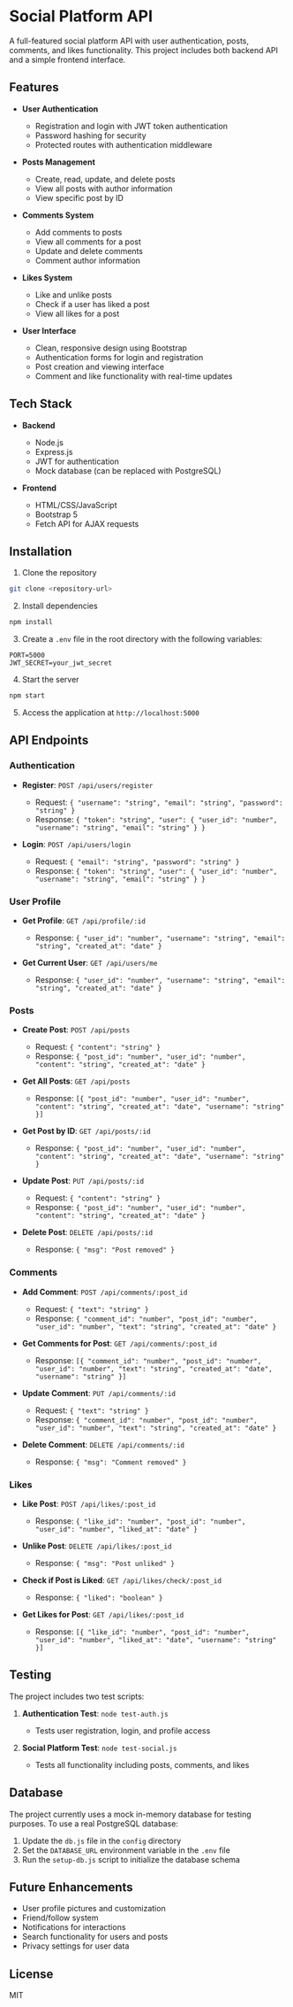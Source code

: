 # Social Platform API

A full-featured social platform API with user authentication, posts, comments, and likes functionality. This project includes both backend API and a simple frontend interface.

## Features

- **User Authentication**
  - Registration and login with JWT token authentication
  - Password hashing for security
  - Protected routes with authentication middleware

- **Posts Management**
  - Create, read, update, and delete posts
  - View all posts with author information
  - View specific post by ID

- **Comments System**
  - Add comments to posts
  - View all comments for a post
  - Update and delete comments
  - Comment author information

- **Likes System**
  - Like and unlike posts
  - Check if a user has liked a post
  - View all likes for a post

- **User Interface**
  - Clean, responsive design using Bootstrap
  - Authentication forms for login and registration
  - Post creation and viewing interface
  - Comment and like functionality with real-time updates

## Tech Stack

- **Backend**
  - Node.js
  - Express.js
  - JWT for authentication
  - Mock database (can be replaced with PostgreSQL)

- **Frontend**
  - HTML/CSS/JavaScript
  - Bootstrap 5
  - Fetch API for AJAX requests

## Installation

1. Clone the repository

```bash
git clone <repository-url>
```

2. Install dependencies

```bash
npm install
```

3. Create a `.env` file in the root directory with the following variables:

```
PORT=5000
JWT_SECRET=your_jwt_secret
```

4. Start the server

```bash
npm start
```

5. Access the application at `http://localhost:5000`

## API Endpoints

### Authentication

- **Register**: `POST /api/users/register`
  - Request: `{ "username": "string", "email": "string", "password": "string" }`
  - Response: `{ "token": "string", "user": { "user_id": "number", "username": "string", "email": "string" } }`

- **Login**: `POST /api/users/login`
  - Request: `{ "email": "string", "password": "string" }`
  - Response: `{ "token": "string", "user": { "user_id": "number", "username": "string", "email": "string" } }`

### User Profile

- **Get Profile**: `GET /api/profile/:id`
  - Response: `{ "user_id": "number", "username": "string", "email": "string", "created_at": "date" }`

- **Get Current User**: `GET /api/users/me`
  - Response: `{ "user_id": "number", "username": "string", "email": "string", "created_at": "date" }`

### Posts

- **Create Post**: `POST /api/posts`
  - Request: `{ "content": "string" }`
  - Response: `{ "post_id": "number", "user_id": "number", "content": "string", "created_at": "date" }`

- **Get All Posts**: `GET /api/posts`
  - Response: `[{ "post_id": "number", "user_id": "number", "content": "string", "created_at": "date", "username": "string" }]`

- **Get Post by ID**: `GET /api/posts/:id`
  - Response: `{ "post_id": "number", "user_id": "number", "content": "string", "created_at": "date", "username": "string" }`

- **Update Post**: `PUT /api/posts/:id`
  - Request: `{ "content": "string" }`
  - Response: `{ "post_id": "number", "user_id": "number", "content": "string", "created_at": "date" }`

- **Delete Post**: `DELETE /api/posts/:id`
  - Response: `{ "msg": "Post removed" }`

### Comments

- **Add Comment**: `POST /api/comments/:post_id`
  - Request: `{ "text": "string" }`
  - Response: `{ "comment_id": "number", "post_id": "number", "user_id": "number", "text": "string", "created_at": "date" }`

- **Get Comments for Post**: `GET /api/comments/:post_id`
  - Response: `[{ "comment_id": "number", "post_id": "number", "user_id": "number", "text": "string", "created_at": "date", "username": "string" }]`

- **Update Comment**: `PUT /api/comments/:id`
  - Request: `{ "text": "string" }`
  - Response: `{ "comment_id": "number", "post_id": "number", "user_id": "number", "text": "string", "created_at": "date" }`

- **Delete Comment**: `DELETE /api/comments/:id`
  - Response: `{ "msg": "Comment removed" }`

### Likes

- **Like Post**: `POST /api/likes/:post_id`
  - Response: `{ "like_id": "number", "post_id": "number", "user_id": "number", "liked_at": "date" }`

- **Unlike Post**: `DELETE /api/likes/:post_id`
  - Response: `{ "msg": "Post unliked" }`

- **Check if Post is Liked**: `GET /api/likes/check/:post_id`
  - Response: `{ "liked": "boolean" }`

- **Get Likes for Post**: `GET /api/likes/:post_id`
  - Response: `[{ "like_id": "number", "post_id": "number", "user_id": "number", "liked_at": "date", "username": "string" }]`

## Testing

The project includes two test scripts:

1. **Authentication Test**: `node test-auth.js`
   - Tests user registration, login, and profile access

2. **Social Platform Test**: `node test-social.js`
   - Tests all functionality including posts, comments, and likes

## Database

The project currently uses a mock in-memory database for testing purposes. To use a real PostgreSQL database:

1. Update the `db.js` file in the `config` directory
2. Set the `DATABASE_URL` environment variable in the `.env` file
3. Run the `setup-db.js` script to initialize the database schema

## Future Enhancements

- User profile pictures and customization
- Friend/follow system
- Notifications for interactions
- Search functionality for users and posts
- Privacy settings for user data

## License

MIT
